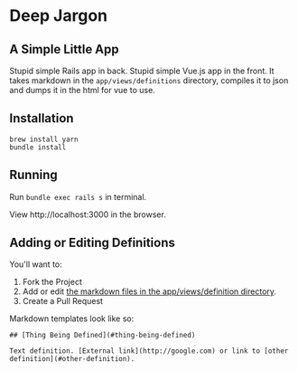 # Deep Jargon

## A Simple Little App

Stupid simple Rails app in back. Stupid simple Vue.js app in the front. It takes markdown in the `app/views/definitions` directory, compiles it to json and dumps it in the html for vue to use.

## Installation

```
brew install yarn
bundle install
```

## Running

Run `bundle exec rails s` in terminal.

View http://localhost:3000 in the browser.


## Adding or Editing Definitions

You'll want to:

1) Fork the Project
2) Add or edit [the markdown files in the app/views/definition directory](https://github.com/sudara/deepjargon/tree/master/app/views/definitions).
3) Create a Pull Request

Markdown templates look like so:

```
## [Thing Being Defined](#thing-being-defined)

Text definition. [External link](http://google.com) or link to [other definition](#other-definition).
```
